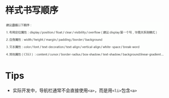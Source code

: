 # 样式书写顺序

![](https://raw.githubusercontent.com/MrWater233/PictureHost/master/20200710184852.png)

# Tips

- 实际开发中，导航栏通常不会直接使用`<a>`，而是用`<li>`包含`<a>`